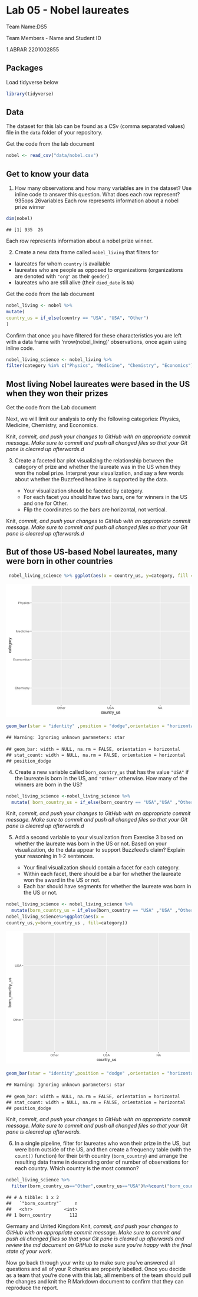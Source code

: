 Lab 05 - Nobel laureates
================

Team Name:DS5

Team Members - Name and Student ID

1.ABRAR 2201002855

## Packages

Load tidyverse below

``` r
library(tidyverse)
```

## Data

The dataset for this lab can be found as a CSv (comma separated values)
file in the `data` folder of your repository.

Get the code from the lab document

``` r
nobel <- read_csv("data/nobel.csv")
```

## Get to know your data

1.  How many observations and how many variables are in the dataset? Use
    inline code to answer this question. What does each row represent?
    935ops 26variables Each row represents information about a nobel
    prize winner

``` r
dim(nobel)
```

    ## [1] 935  26

Each row represents information about a nobel prize winner.

2.  Create a new data frame called `nobel_living` that filters for

-   laureates for whom `country` is available
-   laureates who are people as opposed to organizations (organizations
    are denoted with `"org"` as their `gender`)
-   laureates who are still alive (their `died_date` is `NA`)

Get the code from the lab document

``` r
nobel_living <- nobel %>%
mutate(
country_us = if_else(country == "USA", "USA", "Other")
)
```

Confirm that once you have filtered for these characteristics you are
left with a data frame with ‘nrow(nobel\_living)’ observations, once
again using inline code.

``` r
nobel_living_science <- nobel_living %>%
filter(category %in% c("Physics", "Medicine", "Chemistry", "Economics"))
```

## Most living Nobel laureates were based in the US when they won their prizes

Get the code from the Lab document

Next, we will limit our analysis to only the following categories:
Physics, Medicine, Chemistry, and Economics.

Knit, *commit, and push your changes to GitHub with an appropriate
commit message. Make sure to commit and push all changed files so that
your Git pane is cleared up afterwards.d*

3.  Create a faceted bar plot visualizing the relationship between the
    category of prize and whether the laureate was in the US when they
    won the nobel prize. Interpret your visualization, and say a few
    words about whether the Buzzfeed headline is supported by the data.

    -   Your visualization should be faceted by category.
    -   For each facet you should have two bars, one for winners in the
        US and one for Other.
    -   Flip the coordinates so the bars are horizontal, not vertical.

Knit, *commit, and push your changes to GitHub with an appropriate
commit message. Make sure to commit and push all changed files so that
your Git pane is cleared up afterwards.d*

## But of those US-based Nobel laureates, many were born in other countries

``` r
 nobel_living_science %>% ggplot(aes(x = country_us, y=category, fill =category))
```

![](lab-05_files/figure-gfm/unnamed-chunk-6-1.png)<!-- -->

``` r
geom_bar(star = "identity" ,position = "dodge",orientation = "horizontal")
```

    ## Warning: Ignoring unknown parameters: star

    ## geom_bar: width = NULL, na.rm = FALSE, orientation = horizontal
    ## stat_count: width = NULL, na.rm = FALSE, orientation = horizontal
    ## position_dodge

4.  Create a new variable called `born_country_us` that has the value
    `"USA"` if the laureate is born in the US, and `"Other"` otherwise.
    How many of the winners are born in the US?

``` r
nobel_living_science <-nobel_living_science %>%
  mutate( born_country_us = if_else(born_country == "USA","USA" ,"Other"))
```

Knit, *commit, and push your changes to GitHub with an appropriate
commit message. Make sure to commit and push all changed files so that
your Git pane is cleared up afterwards.d*

5.  Add a second variable to your visualization from Exercise 3 based on
    whether the laureate was born in the US or not. Based on your
    visualization, do the data appear to support Buzzfeed’s claim?
    Explain your reasoning in 1-2 sentences.

    -   Your final visualization should contain a facet for each
        category.
    -   Within each facet, there should be a bar for whether the
        laureate won the award in the US or not.
    -   Each bar should have segments for whether the laureate was born
        in the US or not.

``` r
nobel_living_science <- nobel_living_science %>% 
  mutate(born_country_us = if_else(born_country == "USA" ,"USA" ,"Other"))
nobel_living_science%>%ggplot(aes(x = 
country_us,y=born_country_us , fill=category))
```

![](lab-05_files/figure-gfm/unnamed-chunk-8-1.png)<!-- -->

``` r
geom_bar(star = "identity",position = "dodge" ,orientation = "horizontal")
```

    ## Warning: Ignoring unknown parameters: star

    ## geom_bar: width = NULL, na.rm = FALSE, orientation = horizontal
    ## stat_count: width = NULL, na.rm = FALSE, orientation = horizontal
    ## position_dodge

Knit, *commit, and push your changes to GitHub with an appropriate
commit message. Make sure to commit and push all changed files so that
your Git pane is cleared up afterwards.*

6.  In a single pipeline, filter for laureates who won their prize in
    the US, but were born outside of the US, and then create a frequency
    table (with the `count()` function) for their birth country
    (`born_country`) and arrange the resulting data frame in descending
    order of number of observations for each country. Which country is
    the most common?

``` r
nobel_living_science %>%
  filter(born_country_us=="Other",country_us=="USA")%>%count("born_country")%>%arrange(desc(n))
```

    ## # A tibble: 1 x 2
    ##   `"born_country"`     n
    ##   <chr>            <int>
    ## 1 born_country       112

Germany and United Kingdom Knit, *commit, and push your changes to
GitHub with an appropriate commit message. Make sure to commit and push
all changed files so that your Git pane is cleared up afterwards and
review the md document on GitHub to make sure you’re happy with the
final state of your work.*

Now go back through your write up to make sure you’ve answered all
questions and all of your R chunks are properly labelled. Once you
decide as a team that you’re done with this lab, all members of the team
should pull the changes and knit the R Markdown document to confirm that
they can reproduce the report.
